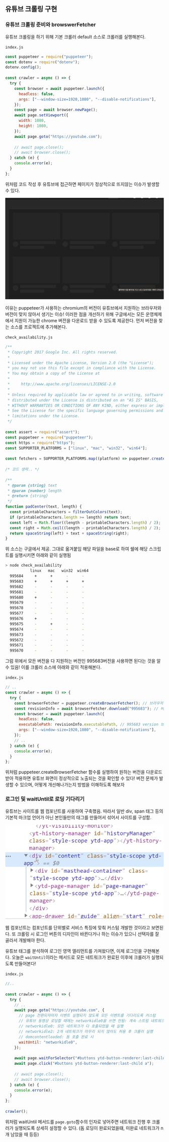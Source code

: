 ﻿## 유튜브 크롤링 구현

### 유튜브 크롤링 준비와 browswerFetcher

유튜브 크롤링을 하기 위해 기본 크롤러 default 소스로 크롤러를 실행해본다.

`index.js`

```jsx
const puppeteer = require("puppeteer");
const dotenv = require("dotenv");
dotenv.config();

const crawler = async () => {
  try {
    const browser = await puppeteer.launch({
      headless: false,
      args: ["--window-size=1920,1080", "--disable-notifications"],
    });
    const page = await browser.newPage();
    await page.setViewport({
      width: 1080,
      height: 1080,
    });
    await page.goto("https://youtube.com");

    // await page.close();
    // await browser.close();
  } catch (e) {
    console.error(e);
  }
};
```

위처럼 코드 작성 후 유튜브에 접근하면 페이지가 정상적으로 뜨지않는 이슈가 발생할 수 있다.

![페이지가 정상적으로 보이지 않는다!](../img/220426-1.png)

이유는 puppeteer가 사용하는 chromium의 버전이 유튜브에서 지원하는 브라우저와 버전이 맞지 않아서 생기는 이슈! 이러한 점을 개선하기 위해 구글에서는 모든 운영체제에서 지원이 가능한 chrome 버전을 다운로드 받을 수 있도록 제공한다. 먼저 버전을 찾는 소스를 프로젝트에 추가해본다.

`check_availability.js`

```jsx
/**
 * Copyright 2017 Google Inc. All rights reserved.
 *
 * Licensed under the Apache License, Version 2.0 (the "License");
 * you may not use this file except in compliance with the License.
 * You may obtain a copy of the License at
 *
 *     http://www.apache.org/licenses/LICENSE-2.0
 *
 * Unless required by applicable law or agreed to in writing, software
 * distributed under the License is distributed on an "AS IS" BASIS,
 * WITHOUT WARRANTIES OR CONDITIONS OF ANY KIND, either express or implied.
 * See the License for the specific language governing permissions and
 * limitations under the License.
 */

const assert = require("assert");
const puppeteer = require("puppeteer");
const https = require("https");
const SUPPORTER_PLATFORMS = ["linux", "mac", "win32", "win64"];

const fetchers = SUPPORTER_PLATFORMS.map((platform) => puppeteer.createBrowserFetcher({ platform }));

/* 코드 생략.. */

/**
 * @param {string} text
 * @param {number} length
 * @return {string}
 */
function padCenter(text, length) {
  const printableCharacters = filterOutColors(text);
  if (printableCharacters.length >= length) return text;
  const left = Math.floor((length - printableCharacters.length) / 2);
  const right = Math.ceil((length - printableCharacters.length) / 2);
  return spaceString(left) + text + spaceString(right);
}
```

위 소스는 구글에서 제공. 그대로 옮겨붙임
해당 파일을 base로 하여 쉘에 해당 스크립트를 실행시키면 아래와 같이 실행됨

```bash
> node check_availability
           linux   mac   win32  win64
  995684     +      +      -      -
  995683     +      +      +      +
  995682     -      -      -      -
  995681     -      -      -      -
  995680     +      -      -      -
  995679     -      -      -      -
  995678     -      -      -      -
  995677     -      -      -      -
  995676     +      -      -      -
  995675     -      +      -      -
  995674     -      -      -      -
  995673     -      -      -      -
  995672     -      -      -      -
  995671     -      -      -      -
  995670     -      -      -      -
```

그럼 위에서 모든 버전을 다 지원하는 버전인 995683버전을 사용하면 된다는 것을 알 수 있음!
이를 크롤러 소스에 아래와 같이 적용해본다.

`index.js`

```jsx
// ..
const crawler = async () => {
  try {
    const browserFetcher = puppeteer.createBrowserFetcher(); // 브라우저 가져오기
    const revisionInfo = await browserFetcher.download("995683"); // 버전정보 가져오기
    const browser = await puppeteer.launch({
      headless: false,
      executablePath: revisionInfo.executablePath, // 995683 version 브라우저가 실행됨
      args: ["--window-size=1920,1080", "--disable-notifications"],
    });
    // ..
  } catch (e) {
    console.error(e);
  }
};
```

위처럼 puppeteer.createBrowserFetcher 함수를 실행하여 원하는 버전을 다운로드받아 적용하면 유튜브 화면이 정상적으로 노출되는 것을 확인할 수 있다!
버전 문제가 발생할 수 있으며, 어떻게 개선해나가는지 방법을 이해하도록 해보자

### 로그인 및 waitUntil로 로딩 기다리기

유튜브는 사이트를 웹 컴포넌트를 사용하여 구축했음. 따라서 일반 div, span 태그 등의 기본적 마크업 언어가 아닌 본인들만의 태그를 만들어서 섞어서 사이트를 구성함.

![](../img/220427-1.png)

웹 컴포넌트는 컴포넌트를 단위별로 서비스 특징에 맞춰 커스텀 개발한 것이라고 보면된다.
또 크롤링 시 로그인 버튼의 디자인이 바뀐다거나 하는 이슈가 있으니 선택자를 잘 골라서 개발해야 한다.

유튜브 태그를 분석하여 로그인 영역 엘리먼트를 가져왔다면, 이제 로그인을 구현해본다.
오늘은 `waitUntil`이라는 메서드로 모든 네트워크가 완료된 이후에 크롤러가 실행되도록 만들어본다!

`index.js`

```jsx
//..

const crawler = async () => {
  try {
    // ..
    await page.goto("https://youtube.com", {
      // page 전환되자마자 이벤트 실행되지 않도록 모든 이벤트를 기다리도록 커스텀
      // 유튜브 동영상 로딩할 때에는 networkidle0을 쓰면 안됨: 계속 스트림 네트워크 발생
      // networkidle0: 모든 네트워크가 다 호출되었을 때 실행
      // networkidle2: 2개 네트워크가 마무리 되지 않아도 허용 후 크롤러 실행
      // domcontentloaded: 돔 호출 완료 시
      waitUntil: "networkidle0",
    });

    await page.waitForSelector("#buttons ytd-button-renderer:last-child a");
    await page.click("#buttons ytd-button-renderer:last-child a");

    // await page.close();
    // await browser.close();
  } catch (e) {
    console.error(e);
  }
};

crawler();
```

위처럼 waitUntil 메서드를 `page.goto`함수의 인자로 넣어주면 네트워크 진행 후 크롤러가 실행되도록 상세히 설정할 수 있다. (돔 로딩이 완료되었을떄, 미완료 네트워크가 n개 남았을 때 등등)
